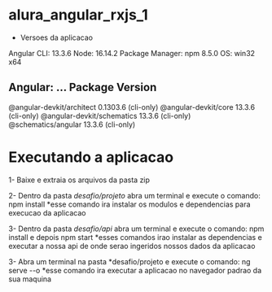 # alura_angular_rxjs_1

* Versoes da aplicacao

Angular CLI: 13.3.6
Node: 16.14.2
Package Manager: npm 8.5.0
OS: win32 x64

Angular:
...
Package                      Version
------------------------------------------------------
@angular-devkit/architect    0.1303.6 (cli-only)
@angular-devkit/core         13.3.6 (cli-only)
@angular-devkit/schematics   13.3.6 (cli-only)
@schematics/angular          13.3.6 (cli-only)

# Executando a aplicacao

1- Baixe e extraia os arquivos da pasta zip

2- Dentro da pasta *desafio/projeto* abra um terminal e execute o comando: npm install
   *esse comando ira instalar os modulos e dependencias para execucao da aplicacao

3- Dentro da pasta *desafio/api* abra um terminal e execute o comando:  npm install e depois npm start
   *esses comandos irao instalar as dependencias e executar a nossa 
    api de onde serao ingeridos nossos dados da aplicacao

3- Abra um terminal na pasta *desafio/projeto e execute o comando:  ng serve --o
   *esse comando ira executar a aplicacao no navegador padrao da sua maquina